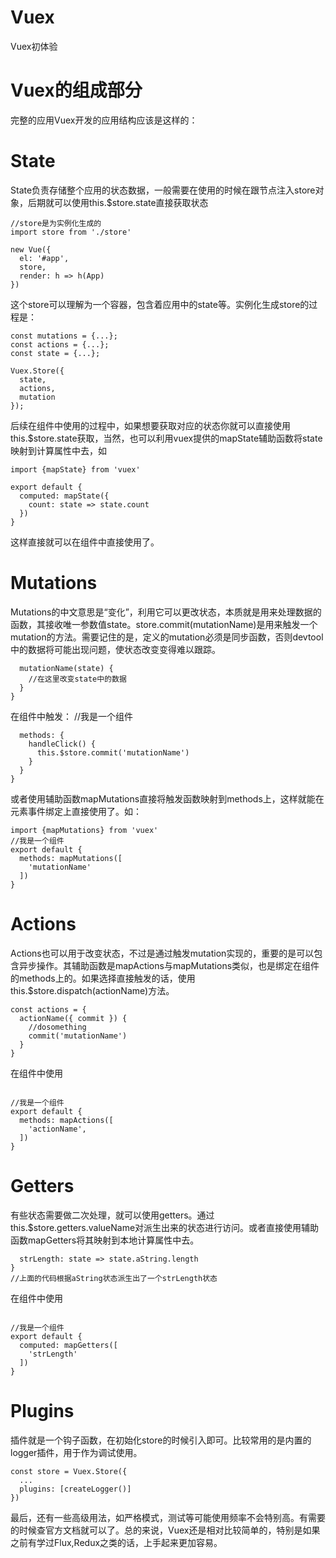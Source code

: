 # Vuex
Vuex初体验
# Vuex的组成部分 #

完整的应用Vuex开发的应用结构应该是这样的：

# State #


State负责存储整个应用的状态数据，一般需要在使用的时候在跟节点注入store对象，后期就可以使用this.$store.state直接获取状态

```
//store是为实例化生成的
import store from './store'

new Vue({
  el: '#app',
  store,
  render: h => h(App)
})
```
这个store可以理解为一个容器，包含着应用中的state等。实例化生成store的过程是：

```
const mutations = {...};
const actions = {...};
const state = {...};

Vuex.Store({
  state,
  actions,
  mutation
});
```

后续在组件中使用的过程中，如果想要获取对应的状态你就可以直接使用this.$store.state获取，当然，也可以利用vuex提供的mapState辅助函数将state映射到计算属性中去，如

```//我是组件
import {mapState} from 'vuex'

export default {
  computed: mapState({
    count: state => state.count
  })
}
```
这样直接就可以在组件中直接使用了。

# Mutations #

Mutations的中文意思是“变化”，利用它可以更改状态，本质就是用来处理数据的函数，其接收唯一参数值state。store.commit(mutationName)是用来触发一个mutation的方法。需要记住的是，定义的mutation必须是同步函数，否则devtool中的数据将可能出现问题，使状态改变变得难以跟踪。
```const mutations = {
  mutationName(state) {
    //在这里改变state中的数据
  }
}
```
在组件中触发：
//我是一个组件
```export default {
  methods: {
    handleClick() {
      this.$store.commit('mutationName')
    }
  }
}
```
或者使用辅助函数mapMutations直接将触发函数映射到methods上，这样就能在元素事件绑定上直接使用了。如：
```
import {mapMutations} from 'vuex'
//我是一个组件
export default {
  methods: mapMutations([
    'mutationName'
  ])
}
```
# Actions #
Actions也可以用于改变状态，不过是通过触发mutation实现的，重要的是可以包含异步操作。其辅助函数是mapActions与mapMutations类似，也是绑定在组件的methods上的。如果选择直接触发的话，使用this.$store.dispatch(actionName)方法。
```//定义Actions
const actions = {
  actionName({ commit }) {
    //dosomething
    commit('mutationName')
  }
}
```
在组件中使用
```import {mapActions} from 'vuex'

//我是一个组件
export default {
  methods: mapActions([
    'actionName',
  ])
}
```
# Getters #

有些状态需要做二次处理，就可以使用getters。通过this.$store.getters.valueName对派生出来的状态进行访问。或者直接使用辅助函数mapGetters将其映射到本地计算属性中去。
```const getters = {
  strLength: state => state.aString.length
}
//上面的代码根据aString状态派生出了一个strLength状态
```
在组件中使用
```import {mapGetters} from 'vuex'

//我是一个组件
export default {
  computed: mapGetters([
    'strLength'
  ])
}
```
# Plugins #
插件就是一个钩子函数，在初始化store的时候引入即可。比较常用的是内置的logger插件，用于作为调试使用。
```import createLogger from 'vuex/dist/logger'
const store = Vuex.Store({
  ...
  plugins: [createLogger()]
})

```
最后，还有一些高级用法，如严格模式，测试等可能使用频率不会特别高。有需要的时候查官方文档就可以了。总的来说，Vuex还是相对比较简单的，特别是如果之前有学过Flux,Redux之类的话，上手起来更加容易。
